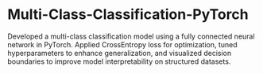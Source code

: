 # Multi-Class-Classification-PyTorch
Developed a multi-class classification model using a fully connected neural network in PyTorch. Applied CrossEntropy loss  for optimization, tuned hyperparameters to enhance generalization, and visualized decision boundaries to improve model  interpretability on structured datasets.
